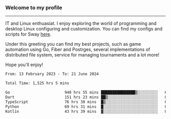 ### Welcome to my profile

---

IT and Linux enthuasiat. I enjoy exploring the world of programming and desktop Linux configuring and customization. You can find my configs and scripts for Sway [here](https://github.com/uroborosq/mess-of-linux-configurations).

Under this greeting you can find my best projects, such as game automation using Go, Fiber and Postrges, several implementations of distributed file system, service for managing tournaments and a lot more!

Hope you'll enjoy!

<!-- <div display="block">
 	<img align="left" width="48%" alt="isocalendar" src=".github/metrics/isocalendar_metrics.svg" />
	<img align="center" width="48%" alt="contributions" src=".github/metrics/contributions_metrics.svg" />
	<img align="center" alt="languages" src=".github/metrics/languages_metrics.svg" />
</div> -->

<!-- ![](https://komarev.com/ghpvc/?username=uroborosq&color=success&style=flat-square) -->
<!-- [](https://img.shields.io/github/last-commit/uroborosq/uroborosq?label=Profile%20updated&style=flat-square) -->

<!--START_SECTION:waka-->

```txt
From: 13 February 2023 - To: 21 June 2024

Total Time: 1,525 hrs 5 mins

Go                        948 hrs 55 mins ███████████████▒░░░░░░░░░   61.57 %
Dart                      151 hrs 23 mins ██▒░░░░░░░░░░░░░░░░░░░░░░   09.82 %
TypeScript                76 hrs 38 mins  █▒░░░░░░░░░░░░░░░░░░░░░░░   04.97 %
Python                    69 hrs 31 mins  █░░░░░░░░░░░░░░░░░░░░░░░░   04.51 %
Kotlin                    43 hrs 39 mins  ▓░░░░░░░░░░░░░░░░░░░░░░░░   02.83 %
```

<!--END_SECTION:waka-->
